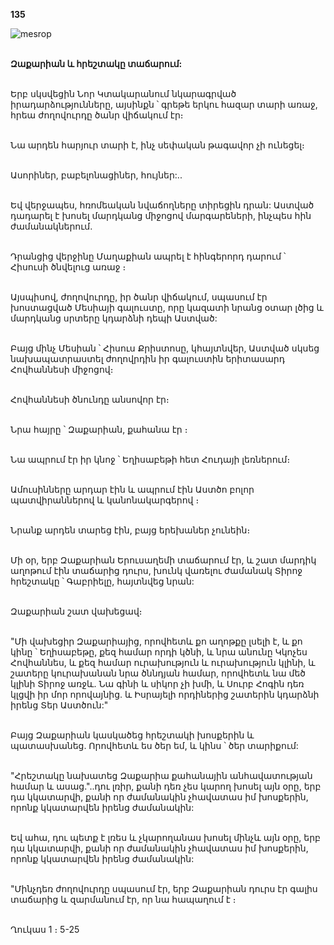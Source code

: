 **135**

![mesrop](https://volamar.ru/audio_video/foto/01/detbible/B286.BMP)

\
**Զաքարիան և հրեշտակը տաճարում:**

\
Երբ սկսվեցին Նոր Կտակարանում նկարագրված իրադարձությունները, այսինքն ՝ գրեթե երկու հազար տարի առաջ, հրեա ժողովուրդը ծանր վիճակում էր։

\
Նա արդեն հարյուր տարի է, ինչ սեփական թագավոր չի ունեցել։

\
Ասորիներ, բաբելոնացիներ, հույներ:..

\
Եվ վերջապես, հռոմեական նվաճողները տիրեցին դրան: Աստված դադարել է խոսել մարդկանց միջոցով մարգարեների, ինչպես հին ժամանակներում.

\
Դրանցից վերջինը Մաղաքիան ապրել է հինգերորդ դարում ՝ Հիսուսի ծնվելուց առաջ ։

\
Այսպիսով, ժողովուրդը, իր ծանր վիճակում, սպասում էր խոստացված Մեսիայի գալուստը, որը կազատի նրանց օտար լծից և մարդկանց սրտերը կդարձնի դեպի Աստված:

\
Բայց մինչ Մեսիան ՝ Հիսուս Քրիստոսը, կհայտնվեր, Աստված սկսեց նախապատրաստել ժողովրդին իր գալուստին երիտասարդ Հովհաննեսի միջոցով։

\
Հովհաննեսի ծնունդը անսովոր էր։

\
Նրա հայրը ՝ Զաքարիան, քահանա էր ։

\
Նա ապրում էր իր կնոջ ՝ Եղիսաբեթի հետ Հուդայի լեռներում։

\
Ամուսինները արդար էին և ապրում էին Աստծո բոլոր պատվիրաններով և կանոնակարգերով ։

\
Նրանք արդեն տարեց էին, բայց երեխաներ չունեին։

\
Մի օր, երբ Զաքարիան Երուսաղեմի տաճարում էր, և շատ մարդիկ աղոթում էին տաճարից դուրս, խունկ վառելու ժամանակ Տիրոջ հրեշտակը ՝ Գաբրիելը, հայտնվեց նրան:

\
Զաքարիան շատ վախեցավ։

\
"Մի վախեցիր Զաքարիայից, որովհետև քո աղոթքը լսելի է, և քո կինը ՝ Եղիսաբեթը, քեզ համար որդի կծնի, և նրա անունը Կկոչես Հովհաննես, և քեզ համար ուրախություն և ուրախություն կլինի, և շատերը կուրախանան նրա ծննդյան համար, որովհետև նա մեծ կլինի Տիրոջ առջև. Նա գինի և սիկոր չի խմի, և Սուրբ Հոգին դեռ կլցվի իր մոր որովայնից. և Իսրայելի որդիներից շատերին կդարձնի իրենց Տեր Աստծուն:"

\
Բայց Զաքարիան կասկածեց հրեշտակի խոսքերին և պատասխանեց. Որովհետև ես ծեր եմ, և կինս ՝ ծեր տարիքում:

\
"Հրեշտակը նախատեց Զաքարիա քահանային անհավատության համար և ասաց."..դու լռիր, քանի դեռ չես կարող խոսել այն օրը, երբ դա կկատարվի, քանի որ ժամանակին չհավատաս իմ խոսքերին, որոնք կկատարվեն իրենց ժամանակին:

\
Եվ ահա, դու պետք է լռես և չկարողանաս խոսել մինչև այն օրը, երբ դա կկատարվի, քանի որ ժամանակին չհավատաս իմ խոսքերին, որոնք կկատարվեն իրենց ժամանակին:

\
"Մինչդեռ ժողովուրդը սպասում էր, երբ Զաքարիան դուրս էր գալիս տաճարից և զարմանում էր, որ նա հապաղում է ։

\
Ղուկաս 1 ։ 5-25
